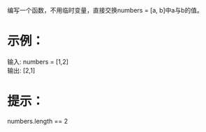 编写一个函数，不用临时变量，直接交换numbers = [a, b]中a与b的值。
# 示例：

输入: numbers = [1,2]  
输出: [2,1]

# 提示：

numbers.length == 2